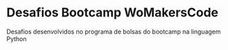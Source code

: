 # Desafios Bootcamp WoMakersCode

Desafios desenvolvidos no programa de bolsas do bootcamp na linguagem Python
